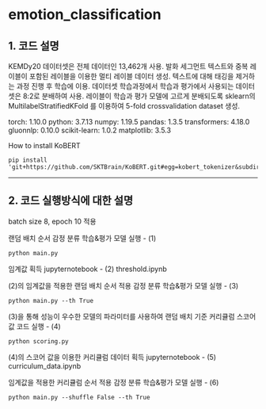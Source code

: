 # emotion_classification


## 1. 코드 설명

KEMDy20 데이터셋은 전체 데이터인 13,462개 사용.
발화 세그먼트 텍스트와 중복 레이블이 포함된 레이블을 이용한 멀티 레이블 데이터 생성.
텍스트에 대해 태깅을 제거하는 과정 진행 후 학습에 이용.
데이터셋 학습과정에서 학습과 평가에서 사용되는 데이터셋은 8:2로 분배하여 사용.
레이블이 학습과 평가 모델에 고르게 분배되도록 sklearn의 MultilabelStratifiedKFold 를 이용하여 5-fold crossvalidation dataset 생성.

torch: 1.10.0
python: 3.7.13
numpy: 1.19.5
pandas: 1.3.5
transformers: 4.18.0
gluonnlp: 0.10.0
scikit-learn: 1.0.2
matplotlib: 3.5.3

How to install KoBERT
```
pip install 'git+https://github.com/SKTBrain/KoBERT.git#egg=kobert_tokenizer&subdirectory=kobert_hf'
```

---

## 2. 코드 실행방식에 대한 설명

batch size 8, epoch 10 적용

랜덤 배치 순서 감정 분류 학습&평가 모델 실행 - (1)
```
python main.py
```

임계값 획득 jupyternotebook - (2)
threshold.ipynb

(2)의 임계값을 적용한 랜덤 배치 순서 적용 감정 분류 학습&평가 모델 실행 - (3)
```
python main.py --th True
```

(3)을 통해 성능이 우수한 모델의 파라미터를 사용하여 랜덤 배치 기준 커리큘럼 스코어 값 코드 실행 - (4)
```
python scoring.py
```


(4)의 스코어 값을 이용한 커리큘럼 데이터 획득 jupyternotebook - (5)
curriculum_data.ipynb

임계값을 적용한 커리큘럼 순서 적용 감정 분류 학습&평가 모델 실행 - (6)
```
python main.py --shuffle False --th True
```
